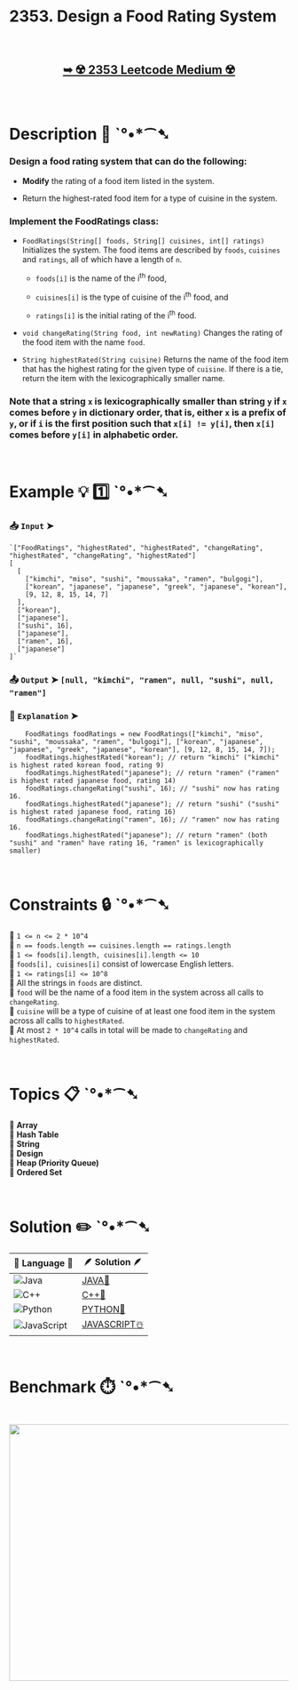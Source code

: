 # 2353. Design a Food Rating System

</br>

<h2 align="center"> 

<a href="https://leetcode.com/problems/design-a-food-rating-system/description/?envType=daily-question&envId=2025-09-17"><strong>➥ ☢️ 2353 Leetcode Medium ☢️ </strong></a>
</h2>

</br>

# Description 📜 ˋ°•*⁀➷

### Design a food rating system that can do the following:

- **Modify** the rating of a food item listed in the system.

- Return the highest-rated food item for a type of cuisine in the system.

### Implement the FoodRatings class:

- `FoodRatings(String[] foods, String[] cuisines, int[] ratings)` Initializes the system. The food items are described by `foods`, `cuisines` and `ratings`, all of which have a length of `n`.

  - `foods[i]` is the name of the i<sup>th</sup> food,
  
  - `cuisines[i]` is the type of cuisine of the i<sup>th</sup> food, and
  
  - `ratings[i]` is the initial rating of the i<sup>th</sup> food.

- `void changeRating(String food, int newRating)` Changes the rating of the food item with the name `food`.

- `String highestRated(String cuisine)` Returns the name of the food item that has the highest rating for the given type of `cuisine`. If there is a tie, return the item with the lexicographically smaller name.

### Note that a string `x` is lexicographically smaller than string `y` if `x` comes before `y` in dictionary order, that is, either `x` is a prefix of `y`, or if `i` is the first position such that `x[i] != y[i]`, then `x[i]` comes before `y[i]` in alphabetic order.

</br>

# Example 💡 1️⃣ ˋ°•*⁀➷

  ### 📥 `Input`  ➤

```PY
`["FoodRatings", "highestRated", "highestRated", "changeRating", "highestRated", "changeRating", "highestRated"]
[
  [
    ["kimchi", "miso", "sushi", "moussaka", "ramen", "bulgogi"], 
    ["korean", "japanese", "japanese", "greek", "japanese", "korean"], 
    [9, 12, 8, 15, 14, 7]
  ], 
  ["korean"], 
  ["japanese"], 
  ["sushi", 16], 
  ["japanese"], 
  ["ramen", 16], 
  ["japanese"]
]`
```

  ### 📤 `Output`  ➤ `[null, "kimchi", "ramen", null, "sushi", null, "ramen"]`

  ### 🔦 `Explanation`  ➤ 

```JS
    FoodRatings foodRatings = new FoodRatings(["kimchi", "miso", "sushi", "moussaka", "ramen", "bulgogi"], ["korean", "japanese", "japanese", "greek", "japanese", "korean"], [9, 12, 8, 15, 14, 7]);
    foodRatings.highestRated("korean"); // return "kimchi" ("kimchi" is highest rated korean food, rating 9)
    foodRatings.highestRated("japanese"); // return "ramen" ("ramen" is highest rated japanese food, rating 14)
    foodRatings.changeRating("sushi", 16); // "sushi" now has rating 16.
    foodRatings.highestRated("japanese"); // return "sushi" ("sushi" is highest rated japanese food, rating 16)
    foodRatings.changeRating("ramen", 16); // "ramen" now has rating 16.
    foodRatings.highestRated("japanese"); // return "ramen" (both "sushi" and "ramen" have rating 16, "ramen" is lexicographically smaller)
```

</br>

# Constraints 🔒 ˋ°•*⁀➷

🔹 `1 <= n <= 2 * 10^4` </br>
🔹 `n == foods.length == cuisines.length == ratings.length` </br>
🔹 `1 <= foods[i].length, cuisines[i].length <= 10` </br>
🔹 `foods[i], cuisines[i]` consist of lowercase English letters. </br>
🔹 `1 <= ratings[i] <= 10^8` </br>
🔹 All the strings in `foods` are distinct. </br>
🔹 `food` will be the name of a food item in the system across all calls to `changeRating`. </br>
🔹 `cuisine` will be a type of cuisine of at least one food item in the system across all calls to `highestRated`. </br>
🔹 At most `2 * 10^4` calls in total will be made to `changeRating` and `highestRated`. </br>

</br>

# Topics 📋 ˋ°•*⁀➷

🔸 **Array** </br>
🔸 **Hash Table** </br>
🔸 **String** </br>
🔸 **Design** </br>
🔸 **Heap (Priority Queue)** </br>
🔸 **Ordered Set** </br>


</br>

# Solution ✏️ ˋ°•*⁀➷

| 📒 Language 📒  | 🪶 Solution 🪶 |
| ------------- | ------------- |
|  ![Java](https://img.shields.io/badge/java-%23ED8B00.svg?style=for-the-badge&logo=openjdk&logoColor=white)  | [JAVA🍁](https://github.com/Prakhar-002/LEETCODE/blob/main/%F0%9F%8D%84%20Daily%20Challenge%202025%20%F0%9F%8D%B3/%F0%9F%94%AC%20Examine%20Thoroughly%20%F0%9F%A7%AC/09%20Sep%20%F0%9F%8E%83/17%20-%2009%20-%202025%20---%202353.%20Design%20a%20Food%20Rating%20System%20%E2%98%83%EF%B8%8F%20%F0%9F%8D%81%20%F0%9F%8D%B0%20%F0%9F%8E%B2/%F0%9F%8D%81JAVA%20-%202353.%20Design%20a%20Food%20Rating%20System.java) |
|  ![C++](https://img.shields.io/badge/c++-%2300599C.svg?style=for-the-badge&logo=c%2B%2B&logoColor=white)  | [C++🎲](https://github.com/Prakhar-002/LEETCODE/blob/main/%F0%9F%8D%84%20Daily%20Challenge%202025%20%F0%9F%8D%B3/%F0%9F%94%AC%20Examine%20Thoroughly%20%F0%9F%A7%AC/09%20Sep%20%F0%9F%8E%83/17%20-%2009%20-%202025%20---%202353.%20Design%20a%20Food%20Rating%20System%20%E2%98%83%EF%B8%8F%20%F0%9F%8D%81%20%F0%9F%8D%B0%20%F0%9F%8E%B2/%F0%9F%8E%B2CPP%20-%202353.%20Design%20a%20Food%20Rating%20System.cpp)  |
|  ![Python](https://img.shields.io/badge/python-3670A0?style=for-the-badge&logo=python&logoColor=ffdd54)    | [PYTHON🍰](https://github.com/Prakhar-002/LEETCODE/blob/main/%F0%9F%8D%84%20Daily%20Challenge%202025%20%F0%9F%8D%B3/%F0%9F%94%AC%20Examine%20Thoroughly%20%F0%9F%A7%AC/09%20Sep%20%F0%9F%8E%83/17%20-%2009%20-%202025%20---%202353.%20Design%20a%20Food%20Rating%20System%20%E2%98%83%EF%B8%8F%20%F0%9F%8D%81%20%F0%9F%8D%B0%20%F0%9F%8E%B2/%F0%9F%8D%B0PYTHON%20-%202353.%20Design%20a%20Food%20Rating%20System.py) |
| ![JavaScript](https://img.shields.io/badge/javascript-%23323330.svg?style=for-the-badge&logo=javascript&logoColor=%23F7DF1E)   | [JAVASCRIPT☃️](https://github.com/Prakhar-002/LEETCODE/blob/main/%F0%9F%8D%84%20Daily%20Challenge%202025%20%F0%9F%8D%B3/%F0%9F%94%AC%20Examine%20Thoroughly%20%F0%9F%A7%AC/09%20Sep%20%F0%9F%8E%83/17%20-%2009%20-%202025%20---%202353.%20Design%20a%20Food%20Rating%20System%20%E2%98%83%EF%B8%8F%20%F0%9F%8D%81%20%F0%9F%8D%B0%20%F0%9F%8E%B2/%E2%98%83%EF%B8%8FJAVASCRIPT%20-%202353.%20Design%20a%20Food%20Rating%20System.js) |

</br>

# Benchmark ⏱️ ˋ°•*⁀➷

<h1  align="center" >

<img src ="https://github.com/user-attachments/assets/5b3c390b-8c0f-4b08-b54f-385a93ef2210" width = "700px" height="462px" />

</h1>
